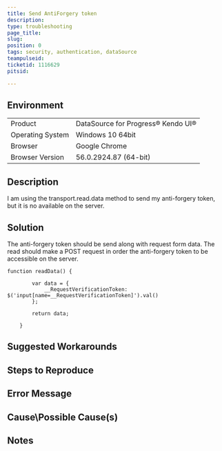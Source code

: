 ```yaml
---
title: Send AntiForgery token
description: 
type: troubleshooting
page_title:
slug:
position: 0
tags: security, authentication, dataSource
teampulseid:
ticketid: 1116629
pitsid:

---
```


## Environment
<table>
 <tr>
  <td>Product</td>
  <td>DataSource for Progress® Kendo UI®</td>
 </tr>
 <tr>
  <td>Operating System</td>
  <td>Windows 10 64bit</td>
 </tr>
 <tr>
  <td>Browser</td>
  <td>Google Chrome</td>
 </tr>
 <tr>
  <td>Browser Version</td>
  <td>56.0.2924.87 (64-bit)</td>
 </tr>
</table>


## Description

I am using the transport.read.data method to send my anti-forgery token, but it is no available on the server. 

## Solution

The anti-forgery token should be send along with request form data. The read should make a POST request in order the anti-forgery token to be accessible on the server. 

```
function readData() {

        var data = {
            __RequestVerificationToken: $('input[name=__RequestVerificationToken]').val()
        };

        return data;

    }

```

## Suggested Workarounds

## Steps to Reproduce

## Error Message

## Cause\Possible Cause(s)

## Notes
